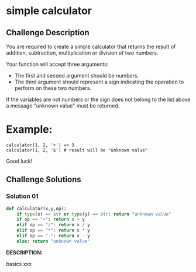 # simple calculator

## Challenge Description

You are required to create a simple calculator that returns the result of addition, subtraction, multiplication or division of two numbers.

Your function will accept three arguments:

- The first and second argument should be numbers.
- The third argument should represent a sign indicating the operation to perform on these two numbers.

If the variables are not numbers or the sign does not belong to the list above a message "unknown value" must be returned.

# Example:

```
calculator(1, 2, '+') => 3
calculator(1, 2, '$') # result will be "unknown value"

```

Good luck!

## Challenge Solutions

### Solution 01

```python
def calculator(x,y,op):
    if type(x) == str or type(y) == str: return "unknown value" 
    if op == "+": return x + y
    elif op == "/": return x / y
    elif op == "*": return x * y 
    elif op == "-": return x - y 
    else: return "unknown value"
```

**DESCRIPTION:**

basics xxx